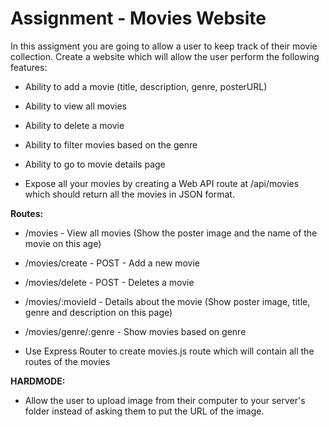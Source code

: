# Assignment - Movies Website

In this assigment you are going to allow a user to keep track of their movie collection. Create a website which will allow the user perform the following features: 

- Ability to add a movie (title, description, genre, posterURL) 
- Ability to view all movies 

- Ability to delete a movie 

- Ability to filter movies based on the genre 

- Ability to go to movie details page

- Expose all your movies by creating a Web API route at /api/movies which should return all the movies in JSON format. 

**Routes:** 

* /movies - View all movies (Show the poster image and the name of the movie on this age) 

* /movies/create - POST - Add a new movie 

* /movies/delete - POST - Deletes a movie 

* /movies/:movieId - Details about the movie (Show poster image, title, genre and description on this page) 

* /movies/genre/:genre - Show movies based on genre 

* Use Express Router to create movies.js route which will contain all the routes of the movies 

**HARDMODE:** 

- Allow the user to upload image from their computer to your server's folder instead of asking them to put the URL of the image. 
